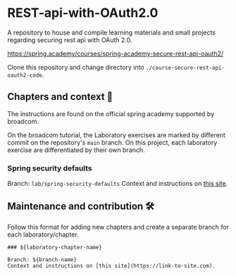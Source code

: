 # REST-api-with-OAuth2.0

A repository to house and compile learning materials and small projects regarding securing rest api with OAuth 2.0.

https://spring.academy/courses/spring-academy-secure-rest-api-oauth2/

Clone this repository and change directory into `./course-secure-rest-api-oauth2-code`.

## Chapters and context 🔖

The instructions are found on the official spring academy supported by broadcom. 

On the broadcom tutorial, the Laboratory exercises are marked by different commit on the repository's `main` branch. On this project, each laboratory exercise are differentiated by their own branch.

### Spring security defaults

Branch: `lab/spring-security-defaults`
Context and instructions on [this site](https://spring.academy/courses/spring-academy-secure-rest-api-oauth2/lessons/spring-security-defaults/lab).


## Maintenance and contribution 🛠

Follow this format for adding new chapters and create a separate branch for each laboratory/chapter.

```text
### ${laboratory-chapter-name}

Branch: ${branch-name}
Context and instructions on [this site](https://link-to-site.com).
```